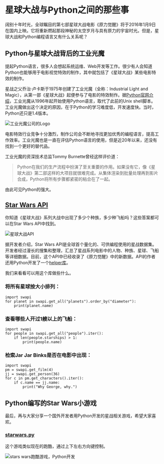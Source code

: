 # 星球大战与Python之间的那些事

阔别十年时光，全球瞩目的第七部星球大战电影《原力觉醒》将于2016年1月9日在国内上映。它将重新燃起那段神秘的太空岁月与具有原力的宇宙时光。但是，星球大战和Python编程语言又有什么关系呢？

## Python与星球大战背后的工业光魔

提起Python语言，很多人会想起系统运维、Web开发等工作。很少有人会知道Python也能够用于电影视觉特效的制作，其中就包括了《星球大战》某些电影特效的制作。

星战之父乔治·卢卡斯于1975年创建了工业光魔（全称：Industrial Light and Magic），从第一部《星球大战》起便参与了电影的特效制作。据[Python官网介绍](https://www.python.org/about/success/ilm/)，工业光魔从1996年起开始使用Python语言，取代了此前的Unix shell脚本。工业光魔做出这个决定的原因，在于Python的学习难度低，开发速度快。当时，Python还只是1.4版本。

![工业光魔公司的Logo](http://ww2.sinaimg.cn/mw690/006faQNTgw1ezqmmpv37tj30fa0bhq35.jpg)

电影特效行业竞争十分激烈，制作公司会不断地寻找更加优秀的编程语言，提高工作效率。工业光魔也是一直在评估Python语言的使用，但是近20年以来，还没有找到一个更好的替代品。

工业光魔的资深技术总监Tommy Burnette曾经这样评价道：

> Python在我们的生产流程中扮演了至关重要的作用。如果没有它，像《星球大战》第二部这样的大项目就很难完成。从集体渲染到批量处理再到影片合成，Python将所有步骤都紧密的粘合在了一起。

由此可见Python的强大。

## [Star Wars API](https://swapi.co/)

你知道《星球大战》系列大战中出现了多少个种族，多少种飞船吗？这些答案都可以在Star Wars API中找到。

![星球大战API](http://ww4.sinaimg.cn/mw690/006faQNTgw1ezqmsqamejj30d407gt93.jpg)

据开发者介绍，Star Wars API是全球首个量化的、可供编程使用的星战数据集。开发者经过漫长的搜集和整理，汇总了星战系列电影中的人物、种族、星球、飞船等详细数据。目前，这个API中已经收录了《原力觉醒》中的新数据。API的作者还用Python开发了一个[helper库](https://github.com/phalt/swapi-python)。

我们来看看可以用这个库做些什么。

### 将所有星球按大小排列：

	import swapi
	for planet in swapi.get_all("planets").order_by("diameter"):
	    print(planet.name)

### 查看哪些人开过1艘以上的飞船：

	import swapi
	for people in swapi.get_all("people").iter():
	    if len(people.starships) > 1:
	        print(people.name)

### 检索Jar Jar Binks是否在电影中出现：

	import swapi
	pm = swapi.get_film(4)
	jj = swapi.get_person(36)
	for c in pm.get_characters().iter():
	    if c.name == jj.name:
	        print("Why George, why.")

## Python编写的Star Wars小游戏

最后，再与大家分享一个国外开发者用Python开发的星战相关游戏，希望大家喜欢。

### [starwars.py](http://www.codeskulptor.org/#demos-starwars.py)

这个游戏类似现在的跑酷，通过上下左右方向键控制。

![stars wars跑酷游戏，Python开发](http://ww3.sinaimg.cn/mw690/006faQNTgw1ezqmuu6wtaj30kk0dkach.jpg)



